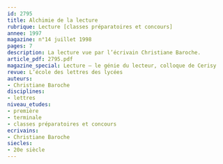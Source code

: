 ```yaml
---
id: 2795
title: Alchimie de la lecture
rubrique: Lecture [classes préparatoires et concours]
annee: 1997
magazine: n°14 juillet 1998
pages: 7
description: La lecture vue par l’écrivain Christiane Baroche.
article_pdf: 2795.pdf
magazine_special: Lecture – le génie du lecteur, colloque de Cerisy
revue: L’école des lettres des lycées
auteurs:
- Christiane Baroche
disciplines:
- lettres
niveau_etudes:
- première
- terminale
- classes préparatoires et concours
ecrivains:
- Christiane Baroche
siecles:
- 20e siècle
---
```

